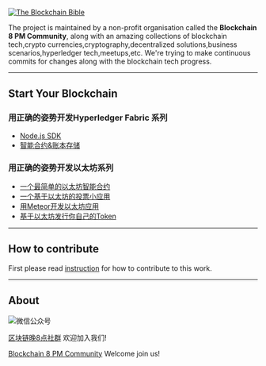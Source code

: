 <a href="https://github.com/the-blockchain-bible/readme"><img src="https://raw.githubusercontent.com/the-blockchain-bible/readme/master/assets/logo.png" alt="The Blockchain Bible" /></a>

The project is maintained by a non-profit organisation called the **Blockchain 8 PM Community**, along with an amazing collections of blockchain tech,crypto currencies,cryptography,decentralized solutions,business scenarios,hyperledger tech,meetups,etc. We're trying to make continuous commits for changes along with the blockchain tech progress.

---

## Start Your Blockchain
### 用正确的姿势开发Hyperledger Fabric 系列
- [Node.js SDK](https://raw.githubusercontent.com/the-blockchain-bible/readme/master/assets/hyperledger-fabric/Node.js-SDK.pdf)
- [智能合约&账本存储](https://raw.githubusercontent.com/the-blockchain-bible/readme/master/assets/hyperledger-fabric/智能合约&账本存储.pdf)

### 用正确的姿势开发以太坊系列
- [一个最简单的以太坊智能合约](https://raw.githubusercontent.com/the-blockchain-bible/readme/master/assets/ethereum/一个最简单的以太坊智能合约.pdf)
- [一个基于以太坊的投票小应用](https://raw.githubusercontent.com/the-blockchain-bible/readme/master/assets/ethereum/一个基于以太坊的投票小应用.pdf)
- [用Meteor开发以太坊应用](https://raw.githubusercontent.com/the-blockchain-bible/readme/master/assets/ethereum/用Meteor开发以太坊应用.pdf)
- [基于以太坊发行你自己的Token](https://raw.githubusercontent.com/the-blockchain-bible/readme/master/assets/ethereum/基于以太坊发行你自己的Token.pdf)

---

## How to contribute
First please read [instruction](https://github.com/the-blockchain-bible/readme/wiki) for how to contribute to this work.

---

## About
![微信公众号](https://raw.githubusercontent.com/the-blockchain-bible/readme/master/assets/official.png)

[区块链晚8点社群](http://mp.weixin.qq.com/s/6LUlhJNCbZRZcq0IvSntsg) 欢迎加入我们!

[Blockchain 8 PM Community](http://mp.weixin.qq.com/s/6LUlhJNCbZRZcq0IvSntsg) Welcome join us!
